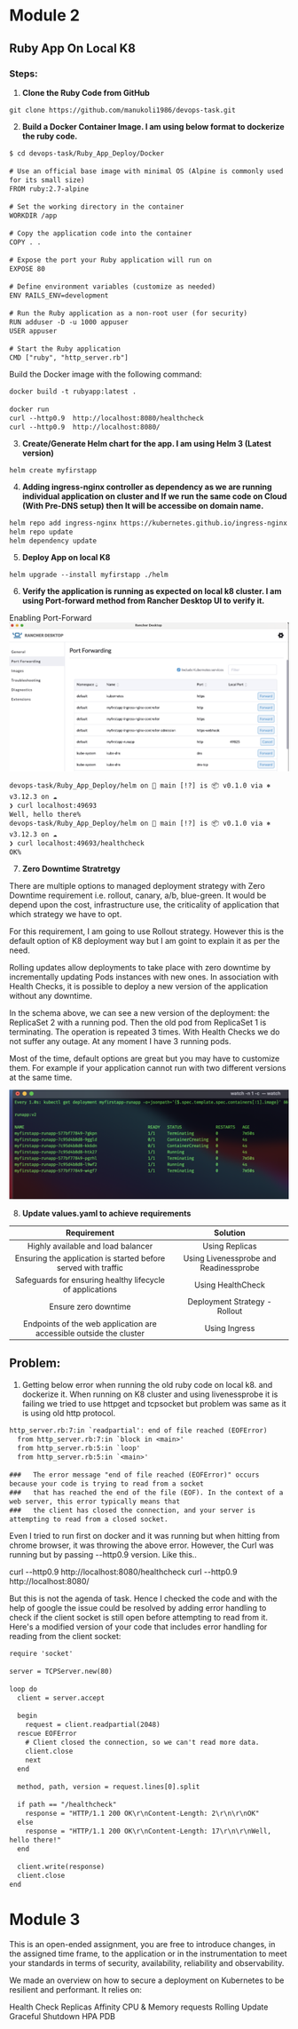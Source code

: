 # Module 2

## Ruby App On Local K8

### Steps:

1. **Clone the Ruby Code from GitHub**

  ```
  git clone https://github.com/manukoli1986/devops-task.git
  ```

2. **Build a Docker Container Image. I am using below format to dockerize the ruby code.**

  ```
  $ cd devops-task/Ruby_App_Deploy/Docker

  # Use an official base image with minimal OS (Alpine is commonly used for its small size)
  FROM ruby:2.7-alpine

  # Set the working directory in the container
  WORKDIR /app

  # Copy the application code into the container
  COPY . .

  # Expose the port your Ruby application will run on
  EXPOSE 80

  # Define environment variables (customize as needed)
  ENV RAILS_ENV=development

  # Run the Ruby application as a non-root user (for security)
  RUN adduser -D -u 1000 appuser
  USER appuser

  # Start the Ruby application
  CMD ["ruby", "http_server.rb"]

  ```

  Build the Docker image with the following command:

  ```
  docker build -t rubyapp:latest . 

  docker run 
  curl --http0.9  http://localhost:8080/healthcheck
  curl --http0.9  http://localhost:8080/

  ```

3. **Create/Generate Helm chart for the app. I am using Helm 3 (Latest version)**

  ```
  helm create myfirstapp
  ```

4. **Adding ingress-nginx controller as dependency as we are running individual application on cluster and If we run the same code on Cloud (With Pre-DNS setup) then It will be accessibe on domain name.**
  ```
  helm repo add ingress-nginx https://kubernetes.github.io/ingress-nginx
  helm repo update
  helm dependency update
  ```

5. **Deploy App on local K8**

  ```
  helm upgrade --install myfirstapp ./helm  

  ```

6. **Verify the application is running as expected on local k8 cluster. I am using Port-forward method from Rancher Desktop UI to verify it.**

  Enabling Port-Forward 
  ![Screenshot](img/port-forward.png)

  ```
  devops-task/Ruby_App_Deploy/helm on  main [!?] is 📦 v0.1.0 via ⎈ v3.12.3 on ☁️ 
  ❯ curl localhost:49693 
  Well, hello there%                                                                                                                                                                         
  devops-task/Ruby_App_Deploy/helm on  main [!?] is 📦 v0.1.0 via ⎈ v3.12.3 on ☁️
  ❯ curl localhost:49693/healthcheck
  OK%   
  ```

7. **Zero Downtime Stratretgy**
  
  There are multiple options to managed deployment strategy with Zero Downtime requirement i.e. rollout, canary, a/b, blue-green. It would be depend upon the cost, infrastructure use, the criticality of application that which strategy we have to opt. 

  For this requirement, I am going to use Rollout strategy. However this is the default option of K8 deployment way but I am goint to explain it as per the need. 

  Rolling updates allow deployments to take place with zero downtime by incrementally updating Pods instances with new ones. In association with Health Checks, it is possible to deploy a new version of the application without any downtime.

  In the schema above, we can see a new version of the deployment: the ReplicaSet 2 with a running pod. Then the old pod from ReplicaSet 1 is terminating. The operation is repeated 3 times. With Health Checks we do not suffer any outage. At any moment I have 3 running pods.

  Most of the time, default options are great but you may have to customize them. For example if your application cannot run with two different versions at the same time.

 ![Screenshot](img/rollout.png) 



8. **Update values.yaml to achieve requirements**

|                               **Requirement**                           |                **Solution**             |
|:----------------------------------------------------------------------:	|:--------------------------------------:	|
| Highly available and load balancer                                     	| Using Replicas                         	|
| Ensuring the application is started before served with traffic         	| Using Livenessprobe and Readinessprobe 	|
| Safeguards for ensuring healthy lifecycle of applications              	| Using HealthCheck                      	|
| Ensure zero downtime                                                   	| Deployment Strategy  - Rollout         	|
| Endpoints of the web application are accessible outside the cluster    	| Using Ingress                          	|





## Problem:

1. Getting below error when running the old ruby code on local k8. and dockerize it. When running on K8 cluster and using livenessprobe it is failing we tried to use httpget and tcpsocket but problem was same as it is using old http protocol.  


  ```
  http_server.rb:7:in `readpartial': end of file reached (EOFError)
    from http_server.rb:7:in `block in <main>'
    from http_server.rb:5:in `loop'
    from http_server.rb:5:in `<main>'

  ###   The error message "end of file reached (EOFError)" occurs because your code is trying to read from a socket 
  ###   that has reached the end of the file (EOF). In the context of a web server, this error typically means that
  ###   the client has closed the connection, and your server is attempting to read from a closed socket.
  ```

  Even I tried to run first on docker and it was running but when hitting from chrome browser, it was throwing the above error. However, the Curl was running but by passing --http0.9 version. Like this..

  curl --http0.9  http://localhost:8080/healthcheck
  curl --http0.9  http://localhost:8080/

  But this is not the agenda of task. Hence I checked the code and with the help of google the issue could be resolved by adding error handling to check if the client socket is still open before attempting to read from it. Here's a modified version of your code that includes error handling for reading from the client socket:


  ```
  require 'socket'

  server = TCPServer.new(80)

  loop do
    client = server.accept

    begin
      request = client.readpartial(2048)
    rescue EOFError
      # Client closed the connection, so we can't read more data.
      client.close
      next
    end

    method, path, version = request.lines[0].split

    if path == "/healthcheck"
      response = "HTTP/1.1 200 OK\r\nContent-Length: 2\r\n\r\nOK"
    else
      response = "HTTP/1.1 200 OK\r\nContent-Length: 17\r\n\r\nWell, hello there!"
    end

    client.write(response)
    client.close
  end

  ```




# Module 3

  This is an open-ended assignment, you are free to introduce changes, in the assigned time frame, to the application or in the instrumentation to meet your standards in terms of security, availability, reliability and observability.

  We made an overview on how to secure a deployment on Kubernetes to be resilient and performant. It relies on:

  Health Check
  Replicas
  Affinity
  CPU & Memory requests
  Rolling Update
  Graceful Shutdown
  HPA
  PDB